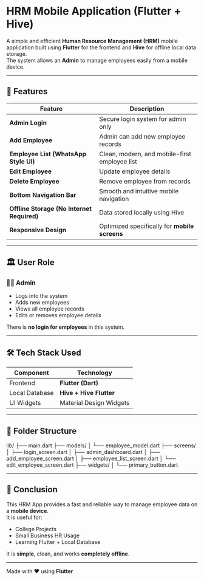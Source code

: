 # HRM Mobile Application (Flutter + Hive)

A simple and efficient **Human Resource Management (HRM)** mobile application built using **Flutter** for the frontend and **Hive** for offline local data storage.  
The system allows an **Admin** to manage employees easily from a mobile device.

---

## 📌 Features

| Feature | Description |
|--------|-------------|
| **Admin Login** | Secure login system for admin only |
| **Add Employee** | Admin can add new employee records |
| **Employee List (WhatsApp Style UI)** | Clean, modern, and mobile-first employee list |
| **Edit Employee** | Update employee details |
| **Delete Employee** | Remove employee from records |
| **Bottom Navigation Bar** | Smooth and intuitive mobile navigation |
| **Offline Storage (No Internet Required)** | Data stored locally using Hive |
| **Responsive Design** | Optimized specifically for **mobile screens** |

---

## 🏛 User Role

### 👨‍💼 Admin
- Logs into the system
- Adds new employees
- Views all employee records
- Edits or removes employee details

There is **no login for employees** in this system.

---

## 🛠 Tech Stack Used

| Component | Technology |
|----------|------------|
| Frontend | **Flutter (Dart)** |
| Local Database | **Hive + Hive Flutter** |
| UI Widgets | Material Design Widgets |

---

## 📂 Folder Structure



lib/
├── main.dart
├── models/
│ └── employee_model.dart
├── screens/
│ ├── login_screen.dart
│ ├── admin_dashboard.dart
│ ├── add_employee_screen.dart
│ ├── employee_list_screen.dart
│ └── edit_employee_screen.dart
├── widgets/
│ └── primary_button.dart




---


## 🎯 Conclusion

This HRM App provides a fast and reliable way to manage employee data on a **mobile device**.  
It is useful for:
- College Projects
- Small Business HR Usage
- Learning Flutter + Local Database

It is **simple**, clean, and works **completely offline**.

---

Made with ❤️ using **Flutter**
